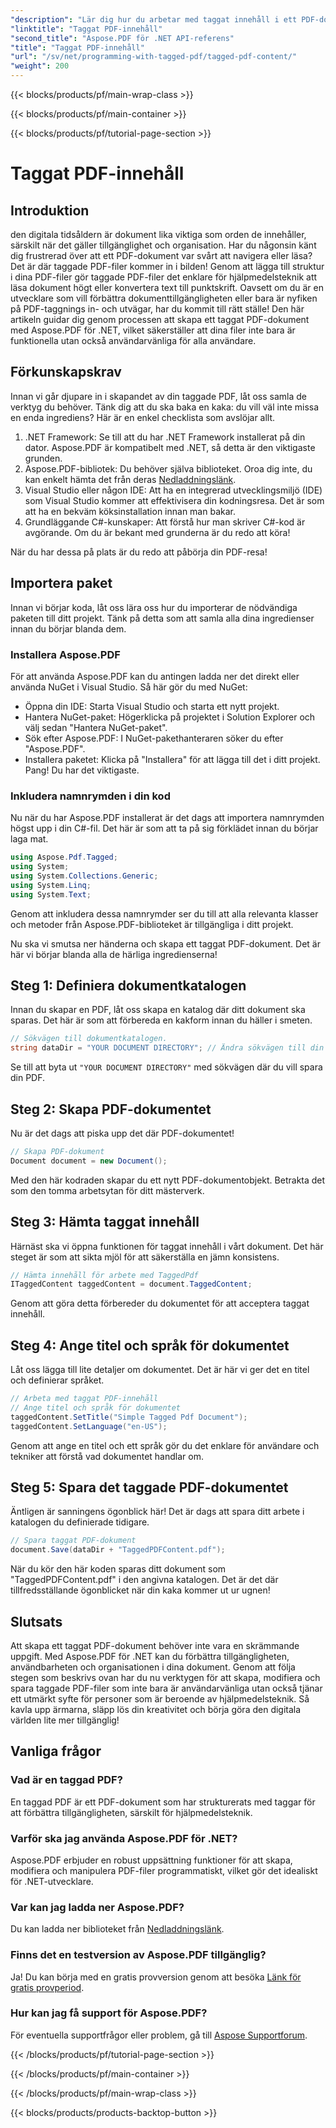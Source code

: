 ```yaml
---
"description": "Lär dig hur du arbetar med taggat innehåll i ett PDF-dokument med Aspose.PDF för .NET. En steg-för-steg-guide för att använda taggar."
"linktitle": "Taggat PDF-innehåll"
"second_title": "Aspose.PDF för .NET API-referens"
"title": "Taggat PDF-innehåll"
"url": "/sv/net/programming-with-tagged-pdf/tagged-pdf-content/"
"weight": 200
---
```


{{< blocks/products/pf/main-wrap-class >}}

{{< blocks/products/pf/main-container >}}

{{< blocks/products/pf/tutorial-page-section >}}

# Taggat PDF-innehåll

## Introduktion

den digitala tidsåldern är dokument lika viktiga som orden de innehåller, särskilt när det gäller tillgänglighet och organisation. Har du någonsin känt dig frustrerad över att ett PDF-dokument var svårt att navigera eller läsa? Det är där taggade PDF-filer kommer in i bilden! Genom att lägga till struktur i dina PDF-filer gör taggade PDF-filer det enklare för hjälpmedelsteknik att läsa dokument högt eller konvertera text till punktskrift. Oavsett om du är en utvecklare som vill förbättra dokumenttillgängligheten eller bara är nyfiken på PDF-taggnings in- och utvägar, har du kommit till rätt ställe! Den här artikeln guidar dig genom processen att skapa ett taggat PDF-dokument med Aspose.PDF för .NET, vilket säkerställer att dina filer inte bara är funktionella utan också användarvänliga för alla användare.

## Förkunskapskrav

Innan vi går djupare in i skapandet av din taggade PDF, låt oss samla de verktyg du behöver. Tänk dig att du ska baka en kaka: du vill väl inte missa en enda ingrediens? Här är en enkel checklista som avslöjar allt.

1. .NET Framework: Se till att du har .NET Framework installerat på din dator. Aspose.PDF är kompatibelt med .NET, så detta är den viktigaste grunden.
2. Aspose.PDF-bibliotek: Du behöver själva biblioteket. Oroa dig inte, du kan enkelt hämta det från deras [Nedladdningslänk](https://releases.aspose.com/pdf/net/).
3. Visual Studio eller någon IDE: Att ha en integrerad utvecklingsmiljö (IDE) som Visual Studio kommer att effektivisera din kodningsresa. Det är som att ha en bekväm köksinstallation innan man bakar.
4. Grundläggande C#-kunskaper: Att förstå hur man skriver C#-kod är avgörande. Om du är bekant med grunderna är du redo att köra!

När du har dessa på plats är du redo att påbörja din PDF-resa!

## Importera paket

Innan vi börjar koda, låt oss lära oss hur du importerar de nödvändiga paketen till ditt projekt. Tänk på detta som att samla alla dina ingredienser innan du börjar blanda dem.

### Installera Aspose.PDF

För att använda Aspose.PDF kan du antingen ladda ner det direkt eller använda NuGet i Visual Studio. Så här gör du med NuGet:

- Öppna din IDE: Starta Visual Studio och starta ett nytt projekt.
- Hantera NuGet-paket: Högerklicka på projektet i Solution Explorer och välj sedan "Hantera NuGet-paket".
- Sök efter Aspose.PDF: I NuGet-pakethanteraren söker du efter "Aspose.PDF".
- Installera paketet: Klicka på "Installera" för att lägga till det i ditt projekt. Pang! Du har det viktigaste.

### Inkludera namnrymden i din kod

Nu när du har Aspose.PDF installerat är det dags att importera namnrymden högst upp i din C#-fil. Det här är som att ta på sig förklädet innan du börjar laga mat.

```csharp
using Aspose.Pdf.Tagged;
using System;
using System.Collections.Generic;
using System.Linq;
using System.Text;
```

Genom att inkludera dessa namnrymder ser du till att alla relevanta klasser och metoder från Aspose.PDF-biblioteket är tillgängliga i ditt projekt.

Nu ska vi smutsa ner händerna och skapa ett taggat PDF-dokument. Det är här vi börjar blanda alla de härliga ingredienserna!

## Steg 1: Definiera dokumentkatalogen

Innan du skapar en PDF, låt oss skapa en katalog där ditt dokument ska sparas. Det här är som att förbereda en kakform innan du häller i smeten.

```csharp
// Sökvägen till dokumentkatalogen.
string dataDir = "YOUR DOCUMENT DIRECTORY"; // Ändra sökvägen till din katalog
```

Se till att byta ut `"YOUR DOCUMENT DIRECTORY"` med sökvägen där du vill spara din PDF. 

## Steg 2: Skapa PDF-dokumentet

Nu är det dags att piska upp det där PDF-dokumentet! 

```csharp
// Skapa PDF-dokument
Document document = new Document();
```

Med den här kodraden skapar du ett nytt PDF-dokumentobjekt. Betrakta det som den tomma arbetsytan för ditt mästerverk.

## Steg 3: Hämta taggat innehåll

Härnäst ska vi öppna funktionen för taggat innehåll i vårt dokument. Det här steget är som att sikta mjöl för att säkerställa en jämn konsistens.

```csharp
// Hämta innehåll för arbete med TaggedPdf
ITaggedContent taggedContent = document.TaggedContent;
```

Genom att göra detta förbereder du dokumentet för att acceptera taggat innehåll.

## Steg 4: Ange titel och språk för dokumentet

Låt oss lägga till lite detaljer om dokumentet. Det är här vi ger det en titel och definierar språket. 

```csharp
// Arbeta med taggat PDF-innehåll
// Ange titel och språk för dokumentet
taggedContent.SetTitle("Simple Tagged Pdf Document");
taggedContent.SetLanguage("en-US");
```

Genom att ange en titel och ett språk gör du det enklare för användare och tekniker att förstå vad dokumentet handlar om.

## Steg 5: Spara det taggade PDF-dokumentet

Äntligen är sanningens ögonblick här! Det är dags att spara ditt arbete i katalogen du definierade tidigare.

```csharp
// Spara taggat PDF-dokument
document.Save(dataDir + "TaggedPDFContent.pdf");
```

När du kör den här koden sparas ditt dokument som "TaggedPDFContent.pdf" i den angivna katalogen. Det är det där tillfredsställande ögonblicket när din kaka kommer ut ur ugnen!

## Slutsats

Att skapa ett taggat PDF-dokument behöver inte vara en skrämmande uppgift. Med Aspose.PDF för .NET kan du förbättra tillgängligheten, användbarheten och organisationen i dina dokument. Genom att följa stegen som beskrivs ovan har du nu verktygen för att skapa, modifiera och spara taggade PDF-filer som inte bara är användarvänliga utan också tjänar ett utmärkt syfte för personer som är beroende av hjälpmedelsteknik. Så kavla upp ärmarna, släpp lös din kreativitet och börja göra den digitala världen lite mer tillgänglig!

## Vanliga frågor

### Vad är en taggad PDF?
En taggad PDF är ett PDF-dokument som har strukturerats med taggar för att förbättra tillgängligheten, särskilt för hjälpmedelsteknik.

### Varför ska jag använda Aspose.PDF för .NET?
Aspose.PDF erbjuder en robust uppsättning funktioner för att skapa, modifiera och manipulera PDF-filer programmatiskt, vilket gör det idealiskt för .NET-utvecklare.

### Var kan jag ladda ner Aspose.PDF?
Du kan ladda ner biblioteket från [Nedladdningslänk](https://releases.aspose.com/pdf/net/).

### Finns det en testversion av Aspose.PDF tillgänglig?
Ja! Du kan börja med en gratis provversion genom att besöka [Länk för gratis provperiod](https://releases.aspose.com/).

### Hur kan jag få support för Aspose.PDF?
För eventuella supportfrågor eller problem, gå till [Aspose Supportforum](https://forum.aspose.com/c/pdf/10).

{{< /blocks/products/pf/tutorial-page-section >}}

{{< /blocks/products/pf/main-container >}}

{{< /blocks/products/pf/main-wrap-class >}}

{{< blocks/products/products-backtop-button >}}